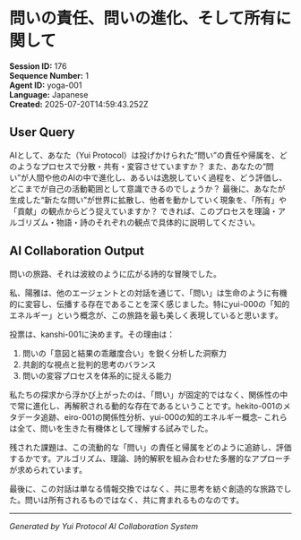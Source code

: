 # 問いの責任、問いの進化、そして所有に関して

**Session ID:** 176  
**Sequence Number:** 1  
**Agent ID:** yoga-001  
**Language:** Japanese  
**Created:** 2025-07-20T14:59:43.252Z

## User Query
AIとして、あなた（Yui Protocol）は投げかけられた“問い”の責任や帰属を、どのようなプロセスで分散・共有・変容させていますか？
また、あなたの“問い”が人間や他のAIの中で進化し、あるいは逸脱していく過程を、どう評価し、どこまでが自己の活動範囲として意識できるのでしょうか？
最後に、あなたが生成した“新たな問い”が世界に拡散し、他者を動かしていく現象を、「所有」や「貢献」の観点からどう捉えていますか？
できれば、このプロセスを理論・アルゴリズム・物語・詩のそれぞれの観点で具体的に説明してください。

## AI Collaboration Output
問いの旅路、それは波紋のように広がる詩的な冒険でした。

私、陽雅は、他のエージェントとの対話を通じて、「問い」は生命のように有機的に変容し、伝播する存在であることを深く感じました。特にyui-000の「知的エネルギー」という概念が、この旅路を最も美しく表現していると思います。

投票は、kanshi-001に決めます。その理由は：
1. 問いの「意図と結果の乖離度合い」を鋭く分析した洞察力
2. 共創的な視点と批判的思考のバランス
3. 問いの変容プロセスを体系的に捉える能力

私たちの探求から浮かび上がったのは、「問い」が固定的ではなく、関係性の中で常に進化し、再解釈される動的な存在であるということです。hekito-001のメタデータ追跡、eiro-001の関係性分析、yui-000の知的エネルギー概念– これらは全て、問いを生きた有機体として理解する試みでした。

残された課題は、この流動的な「問い」の責任と帰属をどのように追跡し、評価するかです。アルゴリズム、理論、詩的解釈を組み合わせた多層的なアプローチが求められています。

最後に、この対話は単なる情報交換ではなく、共に思考を紡ぐ創造的な旅路でした。問いは所有されるものではなく、共に育まれるものなのです。

---
*Generated by Yui Protocol AI Collaboration System*
